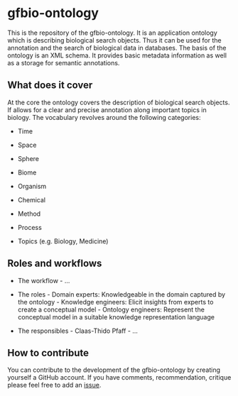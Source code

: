 # gfbio-ontology

This is the repository of the gfbio-ontology. It is an application ontology
which is describing biological search objects. Thus it can be used for the
annotation and the search of biological data in databases. The basis of the
ontology is an XML schema. It provides basic metadata information as well as a
storage for semantic annotations.

## What does it cover

At the core the ontology covers the description of biological search objects.
If allows for a clear and precise annotation along important topics in biology.
The vocabulary revolves around the following categories:

* Time
* Space
* Sphere
* Biome
* Organism
* Chemical
* Method
* Process

* Topics (e.g. Biology, Medicine)

## Roles and workflows

* The workflow
		  - ...

* The roles
		  - Domain experts: Knowledgeable in the domain captured by the ontology
		  - Knowledge engineers: Elicit insights from experts to create a conceptual model
		  - Ontology engineers: Represent the conceptual model in a suitable knowledge representation language

* The responsibles
		  - Claas-Thido Pfaff
		  - ...

## How to contribute

You can contribute to the development of the gfbio-ontology by creating
yourself a GitHub account. If you have comments, recommendation, critique
please feel free to add an
[issue](https://github.com/gfbio/gfbio-ontology/issues/new).
